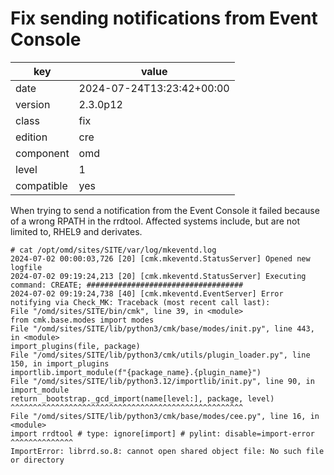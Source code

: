 [//]: # (werk v2)
# Fix sending notifications from Event Console

key        | value
---------- | ---
date       | 2024-07-24T13:23:42+00:00
version    | 2.3.0p12
class      | fix
edition    | cre
component  | omd
level      | 1
compatible | yes

When trying to send a notification from the Event Console it failed because of a wrong RPATH in the rrdtool.
Affected systems include, but are not limited to, RHEL9 and derivates.

```
# cat /opt/omd/sites/SITE/var/log/mkeventd.log
2024-07-02 00:00:03,726 [20] [cmk.mkeventd.StatusServer] Opened new logfile
2024-07-02 09:19:24,213 [20] [cmk.mkeventd.StatusServer] Executing command: CREATE; ###################################
2024-07-02 09:19:24,738 [40] [cmk.mkeventd.EventServer] Error notifying via Check_MK: Traceback (most recent call last):
File "/omd/sites/SITE/bin/cmk", line 39, in <module>
from cmk.base.modes import modes
File "/omd/sites/SITE/lib/python3/cmk/base/modes/init.py", line 443, in <module>
import_plugins(file, package)
File "/omd/sites/SITE/lib/python3/cmk/utils/plugin_loader.py", line 150, in import_plugins
importlib.import_module(f"{package_name}.{plugin_name}")
File "/omd/sites/SITE/lib/python3.12/importlib/init.py", line 90, in import_module
return _bootstrap._gcd_import(name[level:], package, level)
^^^^^^^^^^^^^^^^^^^^^^^^^^^^^^^^^^^^^^^^^^^^^^^^^^^^
File "/omd/sites/SITE/lib/python3/cmk/base/modes/cee.py", line 16, in <module>
import rrdtool # type: ignore[import] # pylint: disable=import-error
^^^^^^^^^^^^^^
ImportError: librrd.so.8: cannot open shared object file: No such file or directory
```
